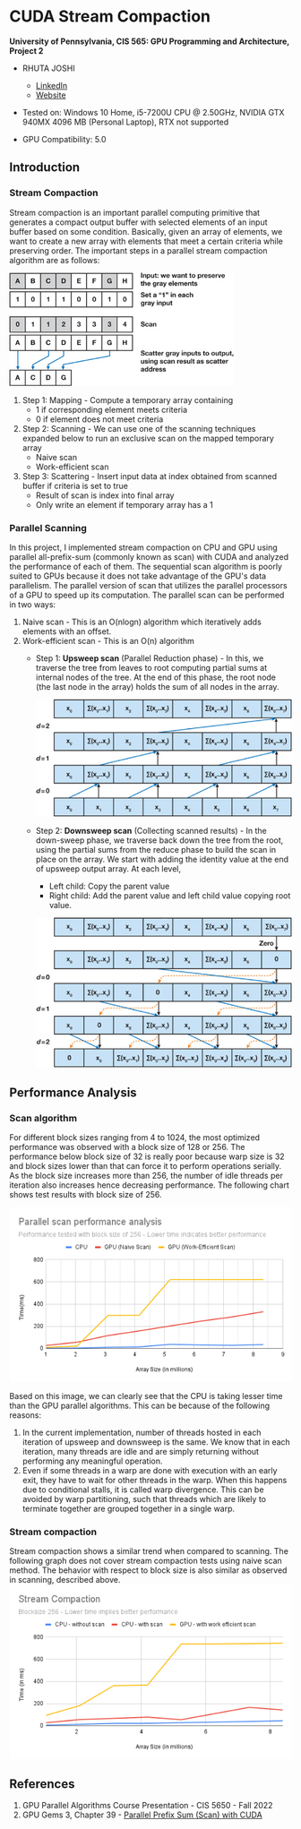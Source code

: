 CUDA Stream Compaction
======================

**University of Pennsylvania, CIS 565: GPU Programming and Architecture, Project 2**

* RHUTA JOSHI
  * [LinkedIn](https://www.linkedin.com/in/rcj9719/)
  * [Website](https://sites.google.com/view/rhuta-joshi)

* Tested on: Windows 10 Home, i5-7200U CPU @ 2.50GHz, NVIDIA GTX 940MX 4096 MB (Personal Laptop), RTX not supported
* GPU Compatibility: 5.0

Introduction
---

### Stream Compaction

Stream compaction is an important parallel computing primitive that generates a compact output buffer with selected elements of an input buffer based on some condition. Basically, given an array of elements, we want to create a new array with elements that meet a certain criteria while preserving order.
The important steps in a parallel stream compaction algorithm are as follows:

![](img/stream-compaction.jpg)

1. Step 1: Mapping - Compute a temporary array containing
    - 1 if corresponding element meets criteria
    - 0 if element does not meet criteria
2. Step 2: Scanning - We can use one of the scanning techniques expanded below to run an exclusive scan on the mapped temporary array
    - Naive scan
    - Work-efficient scan
3. Step 3: Scattering - Insert input data at index obtained from scanned buffer if criteria is set to true
    - Result of scan is index into final array
    - Only write an element if temporary array has a 1

### Parallel Scanning

In this project, I implemented stream compaction on CPU and GPU using parallel all-prefix-sum (commonly known as scan) with CUDA and analyzed the performance of each of them. The sequential scan algorithm is poorly suited to GPUs because it does not take advantage of the GPU's data parallelism. The parallel version of scan that utilizes the parallel processors of a GPU to speed up its computation. The parallel scan can be performed in two ways:

1. Naive scan - This is an O(nlogn) algorithm which iteratively adds elements with an offset.
2. Work-efficient scan - This is an O(n) algorithm
    - Step 1: **Upsweep scan** (Parallel Reduction phase) - In this, we traverse the tree from leaves to root computing partial sums at internal nodes of the tree. At the end of this phase, the root node (the last node in the array) holds the sum of all nodes in the array.

        ![](img/upsweep.jpg)

    - Step 2: **Downsweep scan** (Collecting scanned results) - In the down-sweep phase, we traverse back down the tree from the root, using the partial sums from the reduce phase to build the scan in place on the array. We start with adding the identity value at the end of upsweep output array. At each level,
        - Left child: Copy the parent value
        - Right child: Add the parent value and left child value copying  root value.

        ![](img/downsweep.jpg)


Performance Analysis
---
### Scan algorithm

For different block sizes ranging from 4 to 1024, the most optimized performance was observed with a block size of 128 or 256. The performance below block size of 32 is really poor because warp size is 32 and block sizes lower than that can force it to perform operations serially. As the block size increases more than 256, the number of idle threads per iteration also increases hence decreasing performance. The following chart shows test results with block size of 256.

![](img/parallel_scan_performance_analysis.png)

Based on this image, we can clearly see that the CPU is taking lesser time than the GPU parallel algorithms. This can be because of the following reasons:
1. In the current implementation, number of threads hosted in each iteration of upsweep and downsweep is the same. We know that in each iteration, many threads are idle and are simply returning without performing any meaningful operation.
2. Even if some threads in a warp are done with execution with an early exit, they have to wait for other threads in the warp. When this happens due to conditional stalls, it is called warp divergence. This can be avoided by warp partitioning, such that threads which are likely to terminate together are grouped together in a single warp.

### Stream compaction

Stream compaction shows a similar trend when compared to scanning. The following graph does not cover stream compaction tests using naive scan method. The behavior with respect to block size is also similar as observed in scanning, described above. 
![](img/stream_compaction_analysis.png)

References
---
1. GPU Parallel Algorithms Course Presentation - CIS 5650 - Fall 2022
2. GPU Gems 3, Chapter 39 - [Parallel Prefix Sum (Scan) with CUDA](https://developer.nvidia.com/gpugems/GPUGems3/gpugems3_ch39.html)
